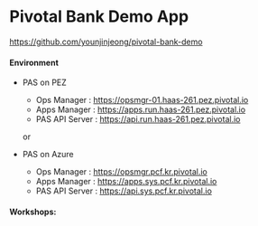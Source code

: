 
# Pivotal Bank Demo App
https://github.com/younjinjeong/pivotal-bank-demo


#### Environment
- PAS on PEZ 
  - Ops Manager : https://opsmgr-01.haas-261.pez.pivotal.io
  - Apps Manager : https://apps.run.haas-261.pez.pivotal.io
  - PAS API Server : https://api.run.haas-261.pez.pivotal.io

  or
- PAS on Azure
  - Ops Manager : https://opsmgr.pcf.kr.pivotal.io
  - Apps Manager : https://apps.sys.pcf.kr.pivotal.io
  - PAS API Server : https://api.sys.pcf.kr.pivotal.io

#### Workshops:

